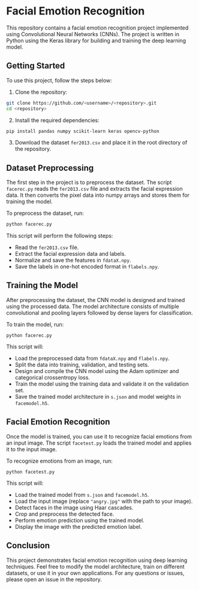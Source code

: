 # Facial Emotion Recognition

This repository contains a facial emotion recognition project implemented using Convolutional Neural Networks (CNNs). The project is written in Python using the Keras library for building and training the deep learning model.

## Getting Started

To use this project, follow the steps below:

1. Clone the repository:

```bash
git clone https://github.com/<username>/<repository>.git
cd <repository>
```

2. Install the required dependencies:

```bash
pip install pandas numpy scikit-learn keras opencv-python
```

3. Download the dataset `fer2013.csv` and place it in the root directory of the repository.

## Dataset Preprocessing

The first step in the project is to preprocess the dataset. The script `facerec.py` reads the `fer2013.csv` file and extracts the facial expression data. It then converts the pixel data into numpy arrays and stores them for training the model.

To preprocess the dataset, run:

```bash
python facerec.py
```

This script will perform the following steps:
- Read the `fer2013.csv` file.
- Extract the facial expression data and labels.
- Normalize and save the features in `fdataX.npy`.
- Save the labels in one-hot encoded format in `flabels.npy`.

## Training the Model

After preprocessing the dataset, the CNN model is designed and trained using the processed data. The model architecture consists of multiple convolutional and pooling layers followed by dense layers for classification.

To train the model, run:

```
python facerec.py
```

This script will:
- Load the preprocessed data from `fdataX.npy` and `flabels.npy`.
- Split the data into training, validation, and testing sets.
- Design and compile the CNN model using the Adam optimizer and categorical crossentropy loss.
- Train the model using the training data and validate it on the validation set.
- Save the trained model architecture in `s.json` and model weights in `facemodel.h5`.

## Facial Emotion Recognition

Once the model is trained, you can use it to recognize facial emotions from an input image. The script `facetest.py` loads the trained model and applies it to the input image.

To recognize emotions from an image, run:

```
python facetest.py
```

This script will:
- Load the trained model from `s.json` and `facemodel.h5`.
- Load the input image (replace `"angry.jpg"` with the path to your image).
- Detect faces in the image using Haar cascades.
- Crop and preprocess the detected face.
- Perform emotion prediction using the trained model.
- Display the image with the predicted emotion label.

## Conclusion

This project demonstrates facial emotion recognition using deep learning techniques. Feel free to modify the model architecture, train on different datasets, or use it in your own applications. For any questions or issues, please open an issue in the repository.
